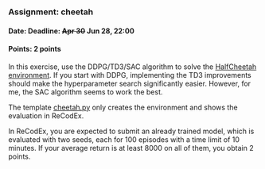 ### Assignment: cheetah
#### Date: Deadline: ~~Apr 30~~ Jun 28, 22:00
#### Points: 2 points

In this exercise, use the DDPG/TD3/SAC algorithm to solve the
[HalfCheetah environment](https://gymnasium.farama.org/environments/mujoco/half_cheetah/).
If you start with DDPG, implementing the TD3 improvements
should make the hyperparameter search significantly easier.
However, for me, the SAC algorithm seems to work the best.

The template [cheetah.py](https://github.com/ufal/npfl139/tree/master/labs/09/cheetah.py)
only creates the environment and shows the evaluation in ReCodEx.

In ReCodEx, you are expected to submit an already trained model, which is
evaluated with two seeds, each for 100 episodes with a time limit of 10 minutes.
If your average return is at least 8000 on all of them, you obtain 2 points.
